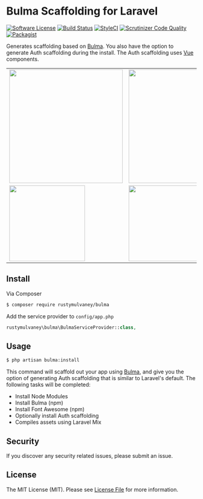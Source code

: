 # Bulma Scaffolding for Laravel

[![Software License][ico-license]](LICENSE)
[![Build Status](https://travis-ci.org/rustymulvaney/bulma.svg?branch=master)](https://travis-ci.org/rustymulvaney/bulma)
[![StyleCI](https://styleci.io/repos/85115363/shield?branch=master)](https://styleci.io/repos/85115363)
[![Scrutinizer Code Quality](https://scrutinizer-ci.com/g/rustymulvaney/bulma/badges/quality-score.png?b=master)](https://scrutinizer-ci.com/g/rustymulvaney/bulma/?branch=master)
[![Packagist](https://img.shields.io/packagist/v/rustymulvaney/bulma.svg?style=flat-square)](https://packagist.org/packages/rustymulvaney/bulma)

Generates scaffolding based on [Bulma](http://bulma.io/).  You also have the option to generate Auth scaffolding during the install. The Auth scaffolding uses [Vue](http://vuejs.org/) components.

| | |
|------------ | -------------|
<img src="https://rustymulvaney.github.io/assets/images/bulma/HomePage.png" width="300px"> | <img src="https://rustymulvaney.github.io/assets/images/bulma/Dashboard.png" width="300px">
<img src="https://rustymulvaney.github.io/assets/images/bulma/Login.png" width="200px"> | <img src="https://rustymulvaney.github.io/assets/images/bulma/Register.png" width="200px">

## Install

Via Composer

``` bash
$ composer require rustymulvaney/bulma
```

Add the service provider to `config/app.php`

``` php
rustymulvaney\bulma\BulmaServiceProvider::class,
```

## Usage

``` bash
$ php artisan bulma:install
```

This command will scaffold out your app using [Bulma](http://bulma.io/), and give you the option of generating Auth 
scaffolding that is similar to Laravel's default.  The following tasks will be completed:

- Install Node Modules
- Install Bulma (npm)
- Install Font Awesome (npm)
- Optionally install Auth scaffolding
- Compiles assets using Laravel Mix


## Security

If you discover any security related issues, please submit an issue.

## License

The MIT License (MIT). Please see [License File](LICENSE.md) for more information.

[ico-license]: https://img.shields.io/badge/license-MIT-brightgreen.svg?style=flat-square

